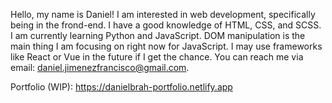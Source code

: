 Hello, my name is Daniel! I am interested in web development, specifically being in the frond-end. I have a good knowledge of HTML, CSS, and SCSS. I am currently learning Python and JavaScript. DOM manipulation is the main thing I am focusing on right now for JavaScript. I may use frameworks like React or Vue in the future if I get the chance. You can reach me via email: daniel.jimenezfrancisco@gmail.com.

Portfolio (WIP): https://danielbrah-portfolio.netlify.app
